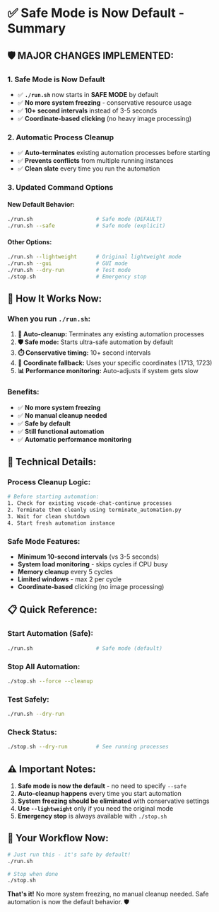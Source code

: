 # ✅ Safe Mode is Now Default - Summary

## 🛡️ **MAJOR CHANGES IMPLEMENTED:**

### **1. Safe Mode is Now Default**
- ✅ **`./run.sh`** now starts in **SAFE MODE** by default
- ✅ **No more system freezing** - conservative resource usage
- ✅ **10+ second intervals** instead of 3-5 seconds
- ✅ **Coordinate-based clicking** (no heavy image processing)

### **2. Automatic Process Cleanup**
- ✅ **Auto-terminates** existing automation processes before starting
- ✅ **Prevents conflicts** from multiple running instances
- ✅ **Clean slate** every time you run the automation

### **3. Updated Command Options**

#### **New Default Behavior:**
```bash
./run.sh                    # Safe mode (DEFAULT)
./run.sh --safe             # Safe mode (explicit)
```

#### **Other Options:**
```bash
./run.sh --lightweight      # Original lightweight mode
./run.sh --gui              # GUI mode
./run.sh --dry-run          # Test mode
./stop.sh                   # Emergency stop
```

## 🚀 **How It Works Now:**

### **When you run `./run.sh`:**

1. **🧹 Auto-cleanup:** Terminates any existing automation processes
2. **🛡️ Safe mode:** Starts ultra-safe automation by default
3. **⏱️ Conservative timing:** 10+ second intervals
4. **🎯 Coordinate fallback:** Uses your specific coordinates (1713, 1723)
5. **📊 Performance monitoring:** Auto-adjusts if system gets slow

### **Benefits:**
- ✅ **No more system freezing**
- ✅ **No manual cleanup needed**
- ✅ **Safe by default**
- ✅ **Still functional automation**
- ✅ **Automatic performance monitoring**

## 🔧 **Technical Details:**

### **Process Cleanup Logic:**
```bash
# Before starting automation:
1. Check for existing vscode-chat-continue processes
2. Terminate them cleanly using terminate_automation.py
3. Wait for clean shutdown
4. Start fresh automation instance
```

### **Safe Mode Features:**
- **Minimum 10-second intervals** (vs 3-5 seconds)
- **System load monitoring** - skips cycles if CPU busy
- **Memory cleanup** every 5 cycles
- **Limited windows** - max 2 per cycle
- **Coordinate-based** clicking (no image processing)

## 📋 **Quick Reference:**

### **Start Automation (Safe):**
```bash
./run.sh                    # Safe mode (default)
```

### **Stop All Automation:**
```bash
./stop.sh --force --cleanup
```

### **Test Safely:**
```bash
./run.sh --dry-run
```

### **Check Status:**
```bash
./stop.sh --dry-run         # See running processes
```

## ⚠️ **Important Notes:**

1. **Safe mode is now the default** - no need to specify `--safe`
2. **Auto-cleanup happens** every time you start automation
3. **System freezing should be eliminated** with conservative settings
4. **Use `--lightweight`** only if you need the original mode
5. **Emergency stop** is always available with `./stop.sh`

## 🎯 **Your Workflow Now:**

```bash
# Just run this - it's safe by default!
./run.sh

# Stop when done
./stop.sh
```

**That's it!** No more system freezing, no manual cleanup needed. Safe automation is now the default behavior. 🛡️

